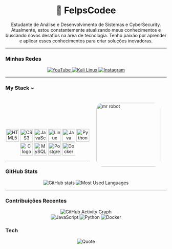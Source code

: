 <div align="center">
  <h1>👾 FelpsCodee</h1>
  <p>
    Estudante de Análise e Desenvolvimento de Sistemas e CyberSecurity. Atualmente, estou constantemente atualizando meus conhecimentos e buscando novos desafios na área de tecnologia. Tenho paixão por aprender e aplicar esses conhecimentos para criar soluções inovadoras.
  </p>
</div>

---

### **Minhas Redes**
<div align="center">
  <a href="https://www.youtube.com/channel/SEU_CANAL" target="_blank">
    <img src="https://img.shields.io/badge/YouTube-FF0000?style=for-the-badge&logo=youtube&logoColor=white" alt="YouTube">
  </a>
  <a href="https://www.kali.org/downloads/" target="_blank">
    <img src="https://img.shields.io/badge/Kali_Linux-557C94?style=for-the-badge&logo=linux&logoColor=white" alt="Kali Linux">
  </a>
  <a href="https://www.instagram.com/SEU_INSTAGRAM" target="_blank">
    <img src="https://img.shields.io/badge/Instagram-E4405F?style=for-the-badge&logo=instagram&logoColor=white" alt="Instagram">
  </a>
</div>

---

### **My Stack ~**

<img align="right" src="https://i.gifer.com/PhYk.gif" alt="mr robot" width="200px" style="border-radius: 20px; margin: 20px;" />
<br/>
<br/>
<br/>
<br/>
<br/>
<br/>
<div align="center">
  <img src="https://cdn.jsdelivr.net/gh/devicons/devicon/icons/html5/html5-original.svg" height="40" alt="HTML5 logo" />
  <img src="https://cdn.jsdelivr.net/gh/devicons/devicon/icons/css3/css3-original.svg" height="40" alt="CSS3 logo" />
  <img src="https://cdn.jsdelivr.net/gh/devicons/devicon/icons/javascript/javascript-plain.svg" height="40" alt="JavaScript logo" />
  <img src="https://cdn.jsdelivr.net/gh/devicons/devicon/icons/linux/linux-original.svg" height="40" alt="Linux logo" />
  <img src="https://cdn.jsdelivr.net/gh/devicons/devicon/icons/java/java-original.svg" height="40" alt="Java logo" />
  <img src="https://cdn.jsdelivr.net/gh/devicons/devicon/icons/python/python-original.svg" height="40" alt="Python logo" />
  <img src="https://cdn.jsdelivr.net/gh/devicons/devicon/icons/c/c-original.svg" height="40" alt="C logo" />
  <img src="https://cdn.jsdelivr.net/gh/devicons/devicon/icons/mysql/mysql-original.svg" height="40" alt="MySQL logo" />
  <img src="https://cdn.jsdelivr.net/gh/devicons/devicon/icons/postgresql/postgresql-original.svg" height="40" alt="PostgreSQL logo" />
  <img src="https://cdn.jsdelivr.net/gh/devicons/devicon/icons/docker/docker-original.svg" height="40" alt="Docker logo" />
</div>

---

### **GitHub Stats**
<div align="center">
  <img src="https://github-readme-stats-git-masterrstaa-rickstaa.vercel.app/api?username=FelpsCodee&hide_title=true&show_icons=true&include_all_commits=false&count_private=true&line_height=25&hide=issues&bg_color=000000&title_color=00FF00&text_color=00FF00&border_radius=3&border_color=00FF00&icon_color=00FF00&theme=dark" alt="GitHub stats">
  <img src="https://github-readme-stats-git-masterrstaa-rickstaa.vercel.app/api/top-langs/?username=FelpsCodee&line_height=10&card_width=290&layout=compact&hide_title=false&count_private=true&langs_count=4&show_icons=true&title_color=00FF00&hide=html,scss,less&bg_color=000000&text_color=00FF00&border_radius=3&border_color=00FF00&count_private=true" alt="Most Used Languages">
</div>

---

### **Contribuições Recentes**
<div align="center">
  <img src="https://github-readme-activity-graph.vercel.app/graph?username=FelpsCodee&bg_color=000000&color=00FF00&line=00FF00&point=FFFFFF&area=true&hide_border=true" alt="GitHub Activity Graph">
</div>

<div align="center">
  <img src="https://img.shields.io/badge/JavaScript-ES6+-F7DF1E?style=for-the-badge&logo=javascript&logoColor=black" alt="JavaScript">
  <img src="https://img.shields.io/badge/Python-3.9-3776AB?style=for-the-badge&logo=python&logoColor=white" alt="Python">
  <img src="https://img.shields.io/badge/Docker-20.10-2496ED?style=for-the-badge&logo=docker&logoColor=white" alt="Docker">
</div>

### **Tech**
<div align="center">
  <img src="https://quotes-github-readme.vercel.app/api?type=horizontal&theme=dark" alt="Quote">
</div>
